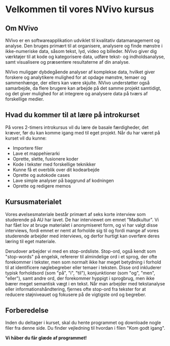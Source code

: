 # Velkommen til vores NVivo kursus
## Om NVivo

NVivo er en softwareapplikation udviklet til kvalitativ datamanagement og analyse. Den bruges primært til at organisere, analysere og finde mønstre i ikke-numeriske data, såsom tekst, lyd, video og billeder. NVivo giver dig værktøjer til at kode og kategorisere data, udføre tekst- og indholdsanalyse, samt visualisere og præsentere resultaterne af din analyse.

NVivo muliggør dybdegående analyser af komplekse data, hvilket giver forskere og analytikere mulighed for at opdage mønstre, temaer og sammenhænge, der ellers kan være skjulte. NVivo understøtter også samarbejde, da flere brugere kan arbejde på det samme projekt samtidigt, og det giver mulighed for at integrere og analysere data på tværs af forskellige medier.

## Hvad du kommer til at lære på introkurset
På vores 2-timers introkursus vil du lære de basale færdigheder, det kræver, før du kan komme igang med til eget projekt. Når du har været på kurset vil du kunne:
- Importere filer
- Lave et mappehierarki
- Oprette, slette, fusionere koder
- Kode i tekster med forskellige teknikker
- Kunne få et overblik over dit kodearbejde
- Oprette og autokode cases
- Lave simple analyser på baggrund af kodningen
- Oprette og redigere memos


## Kursusmaterialet
Vores øvelsesmateriale består primært af seks korte interview som studerende på AU har lavet. De har interviewet om emnet "Madkultur". Vi har fået lov at bruge materialet i anonymiseret form, og vi har valgt disse interviews, fordi emnet er nemt at forholde sig til og fordi mange af vores studerende arbejder med interviews, og derfor hurtigt kan overføre deres læring til eget materiale.

Derudover arbejder vi med en stop-ordsliste. Stop-ord, også kendt som "stop-words" på engelsk, refererer til almindelige ord i et sprog, der ofte forekommer i tekster, men som normalt ikke har meget betydning i forhold til at identificere nøglebegreber eller temaer i teksten. Disse ord inkluderer typisk forholdsord (som "på", "i", "til"), konjunktioner (som "og", "men", "eller"), samt andre ord, der forekommer hyppigt i sprogbrug, men ikke bærer meget semantisk vægt i en tekst. Når man arbejder med tekstanalyse eller informationshåndtering, fjernes ofte stop-ord fra tekster for at reducere støjniveauet og fokusere på de vigtigste ord og begreber. 


## Forberedelse
Inden du deltager i kurset, skal du hente programmet og downloade nogle filer fra denne side. Du finder vejledning til hvordan i filen "Kom godt igang".

**Vi håber du får glæde af programmet!**


